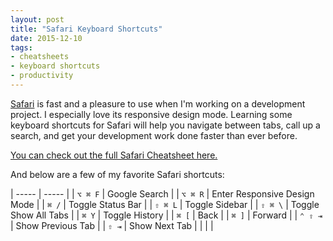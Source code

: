 ```yaml
---
layout: post
title: "Safari Keyboard Shortcuts"
date: 2015-12-10
tags:
- cheatsheets
- keyboard shortcuts
- productivity
---
```


[Safari](http://www.apple.com/safari/) is fast and a pleasure to use when I'm working on a development project. I especially love its responsive design mode. Learning some keyboard shortcuts for Safari will help you navigate between tabs, call up a search, and get your development work done faster than ever before.

[You can check out the full Safari Cheatsheet here.](http://ursooperduper.github.io/cheatsheets/safari/)

And below are a few of my favorite Safari shortcuts:

| ----- | ----- |
| ```⌥ ⌘ F``` |	Google Search |
| ```⌥ ⌘ R```	| Enter Responsive Design Mode |
| ```⌘ /``` |	Toggle Status Bar |
| ```⇧ ⌘ L``` |	Toggle Sidebar |
| ```⇧ ⌘ \``` |	Toggle Show All Tabs |
| ```⌘ Y``` |	Toggle History |
| ```⌘ [``` |	Back |
| ```⌘ ]``` |	Forward |
| ```⌃ ⇧ ⇥``` | Show Previous Tab |
| ```⇧ ⇥``` | Show Next Tab |
|  |  |
